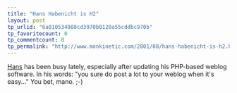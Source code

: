 ```yaml
---
title: "Hans Habenicht is H2"
layout: post
tp_urlid: "6a010534988cd3970b0120a55cddbc970b"
tp_favoritecount: 0
tp_commentcount: 0
tp_permalink: "http://www.monkinetic.com/2001/08/hans-habenicht-is-h2.html"
---
```

<a href="http://www.codefoo.org/~hans/">Hans</a> has been busy lately, especially after updating his PHP-based weblog software. In his words: &quot;you sure do post a lot to your weblog when it&#39;s easy...&quot; You bet, mano. ;-)
